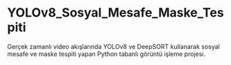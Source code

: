 # YOLOv8_Sosyal_Mesafe_Maske_Tespiti
Gerçek zamanlı video akışlarında YOLOv8 ve DeepSORT kullanarak sosyal mesafe ve maske tespiti yapan Python tabanlı görüntü işleme projesi.
